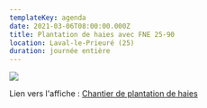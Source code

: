 ```yaml
---
templateKey: agenda
date: 2021-03-06T08:00:00.000Z
title: Plantation de haies avec FNE 25-90
location: Laval-le-Prieuré (25)
duration: journée entière
---
```

![](/img/appel-à-bénévoles_plantation_06.03.21.jpg?nf_resize=fit&w=400#center)

Lien vers l'affiche : <a href="/img/appel-à-bénévoles_plantation_06.03.21.jpg" target="_blank">Chantier de plantation de haies</a>